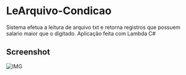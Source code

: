 # LeArquivo-Condicao
Sistema efetua a leitura de arquivo txt e retorna registros que possuem salario maior que o digitado. Aplicação feita com Lambda C#

## Screenshot

![IMG](https://github.com/pablosdlima/LeArquivo-Condicao/blob/master/Capturar.PNG)
